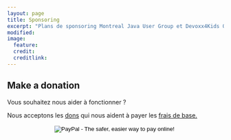 ```yaml
---
layout: page
title: Sponsoring
excerpt: "Plans de sponsoring Montreal Java User Group et Devoxx4Kids Québec"
modified:
image:
  feature:
  credit:
  creditlink:
---
```


## Make a donation

Vous souhaitez nous aider à fonctionner ?

Nous acceptons les <a target="_blank" href="https://www.paypal.com/cgi-bin/webscr?cmd=_s-xclick&hosted_button_id=9SF24MCFQSW54">dons</a> qui nous aident à payer les <a target="_blank" href="https://www.meetup.com/montreal-jug/money/">frais de base.</a>

<form action="https://www.paypal.com/cgi-bin/webscr" method="post" target="_blank" style="text-align:center">
  <input type="hidden" name="cmd" value="_s-xclick">
  <input type="hidden" name="hosted_button_id" value="N9P2RPACNDSB2">
  <input type="image" src="https://www.paypalobjects.com/en_US/i/btn/btn_donateCC_LG.gif" border="0" name="submit" alt="PayPal - The safer, easier way to pay online!">
  <img alt="" border="0" src="https://www.paypalobjects.com/en_US/i/scr/pixel.gif" width="1" height="1">
</form>
